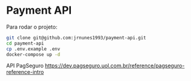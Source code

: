 # Payment API

Para rodar o projeto: 

```bash
git clone git@github.com:jrnunes1993/payment-api.git
cd payment-api
cp .env.example .env
docker-compose up -d
```

API PagSeguro
  https://dev.pagseguro.uol.com.br/reference/pagseguro-reference-intro
